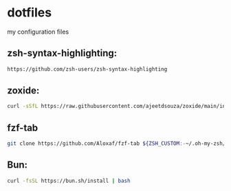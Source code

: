 # dotfiles
my configuration files

## zsh-syntax-highlighting:
```bash
https://github.com/zsh-users/zsh-syntax-highlighting
```

## zoxide:
```bash
curl -sSfL https://raw.githubusercontent.com/ajeetdsouza/zoxide/main/install.sh | sh
```

## fzf-tab
```bash
git clone https://github.com/Aloxaf/fzf-tab ${ZSH_CUSTOM:-~/.oh-my-zsh/custom}/plugins/fzf-tab
```

## Bun:
```bash
curl -fsSL https://bun.sh/install | bash
```
